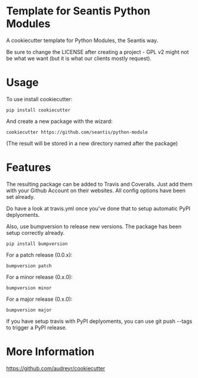 # Template for Seantis Python Modules

A cookiecutter template for Python Modules, the Seantis way.

Be sure to change the LICENSE after creating a project - GPL v2 might not be
what we want (but it is what our clients mostly request).

# Usage

To use install cookiecutter:

    pip install cookiecutter

And create a new package with the wizard:

    cookiecutter https://github.com/seantis/python-module

(The result will be stored in a new directory named after the package)

# Features

The resulting package can be added to Travis and Coveralls. Just add them
with your Github Account on their websites. All config options have been set
already.

Do have a look at travis.yml once you've done that to setup automatic PyPI
deplyoments.

Also, use bumpversion to release new versions. The package has been setup
correctly already.

    pip install bumpversion

For a patch release (0.0.x):

    bumpversion patch

For a minor release (0.x.0):
    
    bumpversion minor

For a major release (0.x.0):
    
    bumpversion major

If you have setup travis with PyPI deplyoments, you can use git push --tags
to trigger a PyPI release.

# More Information

https://github.com/audreyr/cookiecutter
